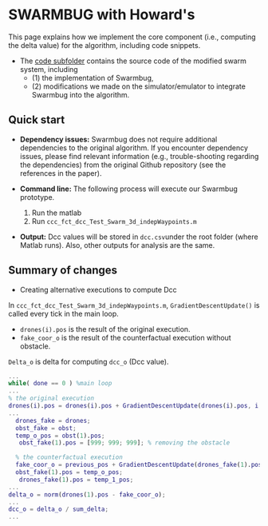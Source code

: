 # SWARMBUG with Howard's

This page explains how we implement the core component (i.e., computing the delta value) for the algorithm, including code snippets.

- The [code subfolder](./code) contains the source code of the modified swarm system, including
  - (1) the implementation of Swarmbug,
  - (2) modifications we made on the simulator/emulator to integrate Swarmbug into the algorithm.

## Quick start

- **Dependency issues:** Swarmbug does not require additional dependencies to the original algorithm. If you encounter dependency issues, please find relevant information (e.g., trouble-shooting regarding the dependencies) from the original Github repository (see the references in the paper).
- **Command line:** The following process will execute our Swarmbug prototype.

  1. Run the matlab
  2. Run `ccc_fct_dcc_Test_Swarm_3d_indepWaypoints.m`

- **Output:** Dcc values will be stored in `dcc.csv`under the root folder (where Matlab runs). Also, other outputs for analysis are the same.

## Summary of changes

- Creating alternative executions to compute Dcc

In `ccc_fct_dcc_Test_Swarm_3d_indepWaypoints.m`, `GradientDescentUpdate()` is called every tick in the main loop.

- `drones(i).pos` is the result of the original execution.
- `fake_coor_o` is the result of the counterfactual execution without obstacle.

`Delta_o` is delta for computing `dcc_o` (Dcc value).

```matlab
...
while( done == 0 ) %main loop
...
% the original execution
drones(i).pos = drones(i).pos + GradientDescentUpdate(drones(i).pos, i, drones, obst, pt );
...
  drones_fake = drones;
  obst_fake = obst;
  temp_o_pos = obst(1).pos;
   obst_fake(1).pos = [999; 999; 999]; % removing the obstacle

  % the counterfactual execution
  fake_coor_o = previous_pos + GradientDescentUpdate(drones_fake(1).pos, 1, drones_fake, obst_fake, pt_1);
  obst_fake(1).pos = temp_o_pos;
   drones_fake(1).pos = temp_1_pos;
...
delta_o = norm(drones(1).pos - fake_coor_o);
...
dcc_o = delta_o / sum_delta;
...

```
